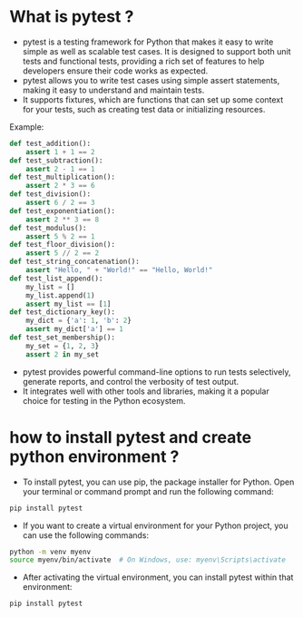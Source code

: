 # What is pytest ?
- pytest is a testing framework for Python that makes it easy to write simple as well as scalable test cases. It is designed to support both unit tests and functional tests, providing a rich set of features to help developers ensure their code works as expected.
- pytest allows you to write test cases using simple assert statements, making it easy to understand and maintain tests.
- It supports fixtures, which are functions that can set up some context for your tests, such as creating test data or initializing resources.


Example:
```python
def test_addition():
    assert 1 + 1 == 2
def test_subtraction():
    assert 2 - 1 == 1
def test_multiplication():
    assert 2 * 3 == 6
def test_division():
    assert 6 / 2 == 3
def test_exponentiation():
    assert 2 ** 3 == 8
def test_modulus():
    assert 5 % 2 == 1
def test_floor_division():
    assert 5 // 2 == 2
def test_string_concatenation():
    assert "Hello, " + "World!" == "Hello, World!"
def test_list_append():
    my_list = []
    my_list.append(1)
    assert my_list == [1]
def test_dictionary_key():
    my_dict = {'a': 1, 'b': 2}
    assert my_dict['a'] == 1
def test_set_membership():
    my_set = {1, 2, 3}
    assert 2 in my_set
```
- pytest provides powerful command-line options to run tests selectively, generate reports, and control the verbosity of test output.
- It integrates well with other tools and libraries, making it a popular choice for testing in the Python ecosystem.


# how to install pytest  and create python environment ?
- To install pytest, you can use pip, the package installer for Python. Open your terminal or command prompt and run the following command:
```bash
pip install pytest
```
- If you want to create a virtual environment for your Python project, you can use the following commands:
```bash
python -m venv myenv
source myenv/bin/activate  # On Windows, use: myenv\Scripts\activate    
```
- After activating the virtual environment, you can install pytest within that environment:
```bash
pip install pytest
```